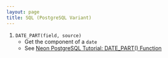 ```yaml
---
layout: page
title: SQL (PostgreSQL Variant)
---
```


<!-- Add Using and Distinct on -->

1. `DATE_PART(field, source)`
    - Get the component of a `date`
    - See [Neon PostgreSQL Tutorial: DATE_PART() Function](https://neon.tech/postgresql/postgresql-date-functions/postgresql-date_part)